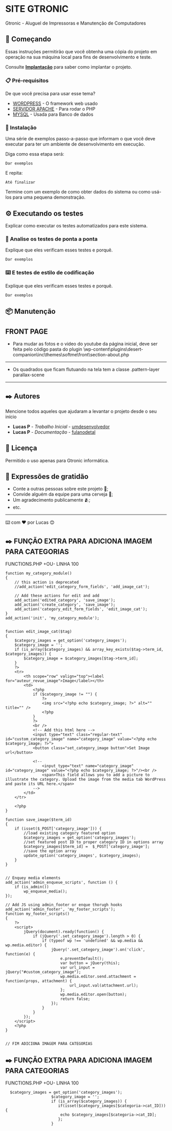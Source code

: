 # SITE GTRONIC

Gtronic - Aluguel de Impressoras e Manutenção de Computadores

## 🚀 Começando

Essas instruções permitirão que você obtenha uma cópia do projeto em operação na sua máquina local para fins de desenvolvimento e teste.

Consulte **[Implantação](#-implanta%C3%A7%C3%A3o)** para saber como implantar o projeto.

### 📋 Pré-requisitos

De que você precisa para usar esse tema?

* [WORDPRESS]() - O framework web usado
* [SERVIDOR APACHE]() - Para  rodar o PHP
* [MYSQL](/) - Usada para Banco de dados

### 🔧 Instalação

Uma série de exemplos passo-a-passo que informam o que você deve executar para ter um ambiente de desenvolvimento em execução.

Diga como essa etapa será:

```
Dar exemplos
```

E repita:

```
Até finalizar
```

Termine com um exemplo de como obter dados do sistema ou como usá-los para uma pequena demonstração.

## ⚙️ Executando os testes

Explicar como executar os testes automatizados para este sistema.

### 🔩 Analise os testes de ponta a ponta

Explique que eles verificam esses testes e porquê.

```
Dar exemplos
```

### ⌨️ E testes de estilo de codificação

Explique que eles verificam esses testes e porquê.

```
Dar exemplos
```

## 📦 Manutenção


## FRONT PAGE
* Para mudar as fotos e o video do youtube da página inicial, deve ser feita pelo código
 pasta do plugin
\wp-content\plugins\desert-companion\inc\themes\softme\front\section-about.php
----------------------------------------------------------------------------------------------
* Os quadrados que ficam flutuando na tela tem a classe
.pattern-layer parallax-scene
----------------------------------------------------------------------------------------------

## ✒️ Autores

Mencione todos aqueles que ajudaram a levantar o projeto desde o seu início

* **Lucas P** - *Trabalho Inicial* - [umdesenvolvedor](https://github.com/linkParaPerfil)
* **Lucas P** - *Documentação* - [fulanodetal](https://github.com/linkParaPerfil)



## 📄 Licença

Permitido o uso apenas para Gtronic informática.

## 🎁 Expressões de gratidão

* Conte a outras pessoas sobre este projeto 📢;
* Convide alguém da equipe para uma cerveja 🍺;
* Um agradecimento publicamente 🫂;
* etc.


---
⌨️ com ❤️ por Lucas 😊




## ✒️ FUNÇÃO EXTRA PARA   ADICIONA IMAGEM PARA CATEGORIAS
FUNCTIONS.PHP +OU- LINHA 100

```
function my_category_module()
{
    // this action is deprecated
    //add_action('edit_category_form_fields', 'add_image_cat');

    // Add these actions for edit and add
    add_action('edited_category', 'save_image');
    add_action('create_category', 'save_image');
    add_action('category_edit_form_fields', 'edit_image_cat');
}
add_action('init', 'my_category_module');


function edit_image_cat($tag)
{
    $category_images = get_option('category_images');
    $category_image = '';
    if (is_array($category_images) && array_key_exists($tag->term_id, $category_images)) {
        $category_image = $category_images[$tag->term_id];
    }
    ?>
    <tr>
        <th scope="row" valign="top"><label for="auteur_revue_image">Image</label></th>
        <td>
            <?php
            if ($category_image != "") {
                ?>
                <img src="<?php echo $category_image; ?>" alt="" title="" />
                <?php
            }
            ?>
            <br />
            <!-- Add this html here -->
            <input type="text" class="regular-text" id="custom_category_image" name="category_image" value="<?php echo $category_image; ?>">
            <button class="set_category_image button">Set Image url</button>

            <!--
                <input type="text" name="category_image" id="category_image" value="<?php echo $category_image; ?>"/><br />
                <span>This field allows you to add a picture to illustrate the category. Upload the image from the media tab WordPress and paste its URL here.</span>
            -->
        </td>
    </tr>

    <?php
}

function save_image($term_id)
{
    if (isset($_POST['category_image'])) {
        //load existing category featured option
        $category_images = get_option('category_images');
        //set featured post ID to proper category ID in options array
        $category_images[$term_id] =  $_POST['category_image'];
        //save the option array
        update_option('category_images', $category_images);
    }
}


// Enquey media elements
add_action('admin_enqueue_scripts', function () {
    if (is_admin())
        wp_enqueue_media();
});

// Add JS using admin_footer or enque thorugh hooks
add_action('admin_footer', 'my_footer_scripts');
function my_footer_scripts()
{
    ?>
    <script>
        jQuery(document).ready(function() {
            if (jQuery('.set_category_image').length > 0) {
                if (typeof wp !== 'undefined' && wp.media && wp.media.editor) {
                    jQuery('.set_category_image').on('click', function(e) {
                        e.preventDefault();
                        var button = jQuery(this);
                        var url_input = jQuery("#custom_category_image");
                        wp.media.editor.send.attachment = function(props, attachment) {
                            url_input.val(attachment.url);
                        };
                        wp.media.editor.open(button);
                        return false;
                    });
                }
            }
        });
    </script>
    <?php
}


// FIM ADICIONA IMAGEM PARA CATEGORIAS
```


## ✒️ FUNÇÃO EXTRA PARA   ADICIONA IMAGEM PARA CATEGORIAS
FUNCTIONS.PHP +OU- LINHA 100
```
  $category_images = get_option('category_images');
                    $category_image = '';
                    if (is_array($category_images)) {
                       if(isset($category_images[$categoria->cat_ID])){
                        echo $category_images[$categoria->cat_ID];
                       };
                    }
					
```				